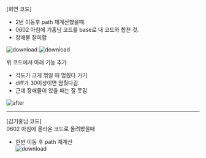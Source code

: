 [희연 코드]  
- 2번 이동후 path 재계산했을때.
- 0602 아침에 기홍님 코드를 base로 내 코드와 합친 것.
- 장애물 잘피함

![download](https://github.com/user-attachments/assets/fb23b9f5-0f6c-4c81-96b9-08974f115c67)
![download](https://github.com/user-attachments/assets/01018496-14ee-4dcd-b5db-2cfa3ae8ca26)

위 코드에서 아래 기능 추가
- 각도가 크게 꺾일 때 멈췄다 가기
- diff가 30이상이면 멈췄다감.
- 근데 장애물이 있을 때는 잘 못감  

![after](https://github.com/user-attachments/assets/dc47757b-bc28-49c1-87c5-471653aa096a)

---
[김기홍님 코드]    
0602 아침에 올라온 코드로 돌려봤을때  
- 한번 이동 후 path 재계산  
![download](https://github.com/user-attachments/assets/73195860-40e0-4275-8ca1-af134ebd6b88)

